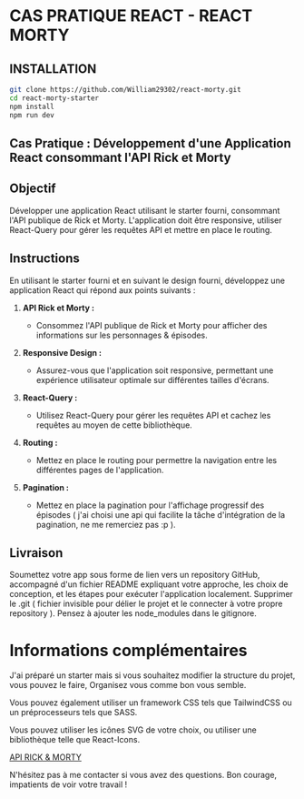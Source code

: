 # CAS PRATIQUE REACT - REACT MORTY

## INSTALLATION

```bash
git clone https://github.com/William29302/react-morty.git
cd react-morty-starter
npm install
npm run dev
```

## Cas Pratique : Développement d'une Application React consommant l'API Rick et Morty

## Objectif

Développer une application React utilisant le starter fourni, consommant l'API publique de Rick et Morty. L'application doit être responsive, utiliser React-Query pour gérer les requêtes API et mettre en place le routing.

## Instructions

En utilisant le starter fourni et en suivant le design fourni, développez une application React qui répond aux points suivants :

1. **API Rick et Morty :**

   - Consommez l'API publique de Rick et Morty pour afficher des informations sur les personnages & épisodes.

2. **Responsive Design :**

   - Assurez-vous que l'application soit responsive, permettant une expérience utilisateur optimale sur différentes tailles d'écrans.

3. **React-Query :**

   - Utilisez React-Query pour gérer les requêtes API et cachez les requêtes au moyen de cette bibliothèque.

4. **Routing :**

   - Mettez en place le routing pour permettre la navigation entre les différentes pages de l'application.

5. **Pagination :**
   - Mettez en place la pagination pour l'affichage progressif des épisodes ( j'ai choisi une api qui facilite la tâche d'intégration de la pagination, ne me remerciez pas :p ).

## Livraison

Soumettez votre app sous forme de lien vers un repository GitHub, accompagné d'un fichier README expliquant votre approche, les choix de conception, et les étapes pour exécuter l'application localement. Supprimer le .git ( fichier invisible pour délier le projet et le connecter à votre propre repository ). Pensez à ajouter les node_modules dans le gitignore.

# Informations complémentaires

J'ai préparé un starter mais si vous souhaitez modifier la structure du projet, vous pouvez le faire, Organisez vous comme bon vous semble.

Vous pouvez également utiliser un framework CSS tels que TailwindCSS ou un préprocesseurs tels que SASS.

Vous pouvez utiliser les icônes SVG de votre choix, ou utiliser une bibliothèque telle que React-Icons.

[API RICK & MORTY](https://rickandmortyapi.com/documentation/#rest)

N'hésitez pas à me contacter si vous avez des questions. Bon courage, impatients de voir votre travail !
